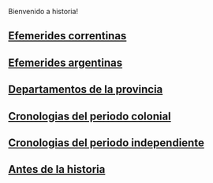 Bienvenido a historia!

## [Efemerides correntinas](01-Efemerides-correntinas)

## [Efemerides argentinas](02-Efemerides-argentinas)

## [Departamentos de la provincia](03-Departamentos-de-la-provincia)

## [Cronologias del periodo colonial](04-Cronologias-del-periodo-colonial)

## [Cronologias del periodo independiente](05-Cronologias-del-periodo-independiente)

## [Antes de la historia](06-Antes-de-la-historia)